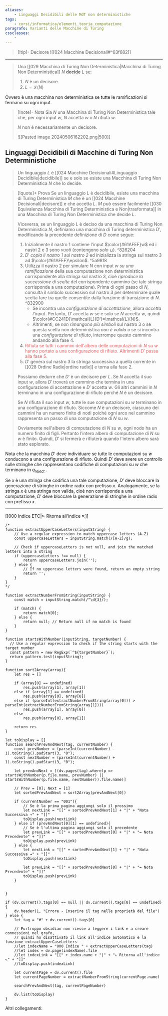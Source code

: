 ```yaml
---
aliases:
    - Linguaggi Decidibili delle MdT non deterministiche
tags:
    - corsi/informatica/elementi_teoria_computazione
paragrafo: Varianti delle Macchine di Turing
cssclasses:
    - 
---
```


> [!tip]- Decisore
> ![[024 Macchine Decisionali#^63f682]]

---

> Una [[029 Macchina di Turing Non Deterministica|Macchina di Turing Non Deterministica]] $N$ **decide** $L$ se:
>
> 1.  $N$ è un decisore
> 2.  $L=\mathcal{L}(N)$

Ovvero è una macchina non deterministica se tutte le ramificazioni si fermano su ogni input.

> [!note]- Nota
> Sia $N$ una Macchina di Turing Non Deterministica tale che, per ogni input $w$, $N$ accetta $w$ o $N$ rifiuta $w$.
>
> $N$ non è necessariamente un decisore.
>
> ![[Pasted image 20240506162202.png|500]]


## Linguaggi Decidibili di Macchine di Turing Non Deterministiche

> Un linguaggio $L$ è [[024 Macchine Decisionali#Linguaggio Decidibile|decidibile]] se e solo se esiste una Macchina di Turing Non Deterministica $N$ che lo decide.

> [!quote]+ Prova
> Se un linguaggio $L$ è decidibile, esiste una macchina di Turing Deterministica $M$ che è un [[024 Macchine Decisionali|decisore]] e che accetta $L$.
> $M$ può essere facilmente [[030 Equivalenza Macchina di Turing Deterministica e Non|trasformata]] in una Macchina di Turing Non Deterministica che decide $L$.
>
> Viceversa, se un linguaggio $L$ è deciso da una macchina di Turing Non Deterministica $N$, definiamo una macchina di Turing deterministica $D'$, modificando la precedente definizione di $D$ come segue:
>
> 1.  Inizialmente il nastro 1 contiene l'input $\color{#61AFEF}w$ ed i nastri 2 e 3 sono _vuoti_ (contengono _solo $\sqcup$_). ^826204
> 2.  $D'$ _copia il nastro 1 sul nastro 2_ ed inizializza la stringa sul nastro 3 ad $\color{#61AFEF}\epsilon$. ^5a9818
> 3.  Utilizza il nastro 2 per simulare $N$ con input $w$ _su una ramificazione_ della sua computazione non deterministica corrispondente alla stringa sul nastro 3, cioè _riproduce la successione di scelte_ del corrispondente cammino (se tale stringa corrisponde a una computazione).
>     Prima di ogni passo di $N$, consulta il simbolo successivo sul nastro 3 per determinare quale scelta fare tra quelle consentite dalla funzione di transizione di $N$. ^832900
>     -   Se incontra una _configurazione di accettazione_, allora _accetta l'input_. Pertanto, $D'$ accetta $w$ se e solo se $N$ accetta $w$, quindi $\color{#CC241D}\mathcal{L}(D')=\mathcal{L}(N)$.
>     -   Altrimenti, se _non rimangono più simboli_ sul nastro 3 o se questa scelta non deterministica _non è valida_ o se si incontra una _configurazione di rifiuto_, interrompe questo cammino andando alla fase 4.
> 4.  <font color="#e86162">Rifiuta se tutti i cammini dell'albero delle computazioni di $N$ su $w$ hanno portato a una configurazione di rifiuto. Altrimenti $D'$ passa alla fase 5.</font>
> 5.  $D'$ genera sul nastro 3 la stringa successiva a quella corrente in [[028 Ordine Radix|ordine radix]] e torna alla fase 2.
>
> Possiamo dedurre che $D'$ è un decisore per $L$. Se $N$ accetta il suo input $w$, allora $D'$ troverà un cammino che termina in una configurazione di accettazione e $D'$ accetta $w$. Gli altri cammini in $N$ terminano in una configurazione di rifiuto perché $N$ è un decisore.
>
> Se $N$ rifiuta il suo input $w$, tutte le sue computazioni su $w$ terminano in una configurazione di rifiuto. Siccome $N$ è un decisore, ciascuno dei cammini ha un numero finito di nodi poiché ogni arco nel cammino rappresenta un passo di una computazione di $N$ su $w$.
>
> Ovviamente nell'albero di computazione di $N$ su $w$, ogni nodo ha un numero finito di figli. Pertanto l'intero albero di computazione di $N$ su $w$ è finito. Quindi, $D'$ si fermerà e rifiuterà quando l'intero albero sarà stato esplorato.

Nota che la macchina $D'$ deve individuare se tutte le computazioni su $w$ conducono a una configurazione di rifiuto.
Quindi $D'$ deve avere un controllo sulle stringhe che rappresentano codifiche di computazioni su $w$ che terminano in $q_{reject}$ .

Se $x$ è una stringa che codifica una tale computazione, $D'$ deve bloccare la generazione di stringhe in ordine radix con prefisso $x$.
Analogamente, se la stringa $x$ è una stringa non valida, cioè non corrisponde a una computazione, $D'$ deve bloccare la generazione di stringhe in ordine radix con prefisso $x$.

---

[[000 Indice ETC|↖ Ritorna all'indice ↖]]

```dataviewjs
/*
function extractUpperCaseLetters(inputString) {
	// Use a regular expression to match uppercase letters (A-Z)
	const uppercaseLetters = inputString.match(/[A-Z]/g);

	// Check if uppercaseLetters is not null, and join the matched letters into a string
	if (uppercaseLetters !== null) {
		return uppercaseLetters.join('');
	} else {
	    // If no uppercase letters were found, return an empty string
	    return '';
	}
}
*/

function extractNumberFromString(inputString) {
	const match = inputString.match(/^\d{3}/);

	if (match) {
		return match[0];
	} else {
		return null; // Return null if no match is found
	}
}

function startsWithNumber(inputString, targetNumber) {
  // Use a regular expression to check if the string starts with the target number
  const pattern = new RegExp(`^${targetNumber}`);
  return pattern.test(inputString);
}

function sort2Array(array){
	let res = []

	if (array[0] == undefined)
		res.push(array[1], array[1])
	else if (array[1] == undefined)
		res.push(array[0], array[0])
	else if (parseInt(extractNumberFromString(array[0])) > parseInt(extractNumberFromString(array[1])))
		res.push(array[1], array[0])
	else
		res.push(array[0], array[1])

	return res
}

let toDisplay = []
function searchPrevAndNext(tag, currentNumber) {
	const prevNumber = (parseInt(currentNumber) - 1).toString().padStart(3, "0");
	const nextNumber = (parseInt(currentNumber) + 1).toString().padStart(3, "0");

	let prevAndNext = [(dv.pages(tag).where(p => startsWithNumber(p.file.name, prevNumber) || startsWithNumber(p.file.name, nextNumber)).file.name)]

	// Prev = [0]; Next = [1]
	let sortedPrevAndNext = sort2Array(prevAndNext[0])

	if (currentNumber == "001"){
		// Se è la prima pagina aggiungi solo il prossimo
		let nextLink = "[[" + sortedPrevAndNext[1] + "|" + "Nota Successiva →" + "]]"
		toDisplay.push(nextLink)
	} else if (prevAndNext[0][1] == undefined){
		// Se è l'ultima pagina aggiungi solo il precedente
		let prevLink = "[[" + sortedPrevAndNext[0] + "|" + "← Nota Precedente" + "]]"
		toDisplay.push(prevLink)
	} else {
		let nextLink = "[[" + sortedPrevAndNext[1] + "|" + "Nota Successiva →" + "]]"
		toDisplay.push(nextLink)

		let prevLink = "[[" + sortedPrevAndNext[0] + "|" + "← Nota Precedente" + "]]"
		toDisplay.push(prevLink)
	}


}

if (dv.current().tags[0] == null || dv.current().tags[0] == undefined){
	dv.header(1, "Errore - Inserire il tag nelle proprietà del file")
} else {
	let tag = "#" + dv.current().tags[0]

	// Purtroppo obsidian non riesce a leggere i link e a creare connessioni nel grafo,
	// quindi ho disattivato il link all'indice automatico e la funzione extractUpperCaseLetters
	//let indexName = "000 Indice " + extractUpperCaseLetters(tag)
	//let index = dv.page(indexName).file
	//let indexLink = "[[" + index.name + "|" + "↖ Ritorna all'indice ↖" + "]]"
	//toDisplay.push(indexLink)

	let currentPage = dv.current().file
	let currentPageNumber = extractNumberFromString(currentPage.name)

	searchPrevAndNext(tag, currentPageNumber)

	dv.list(toDisplay)
}
```

Altri collegamenti:
